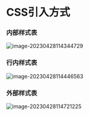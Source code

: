 # CSS引入方式

### 内部样式表

![image-20230428114344729](C:\Users\DELL\AppData\Roaming\Typora\typora-user-images\image-20230428114344729.png)

### 行内样式表

![image-20230428114446563](C:\Users\DELL\AppData\Roaming\Typora\typora-user-images\image-20230428114446563.png)

### 外部样式表

![image-20230428114721225](C:\Users\DELL\AppData\Roaming\Typora\typora-user-images\image-20230428114721225.png)